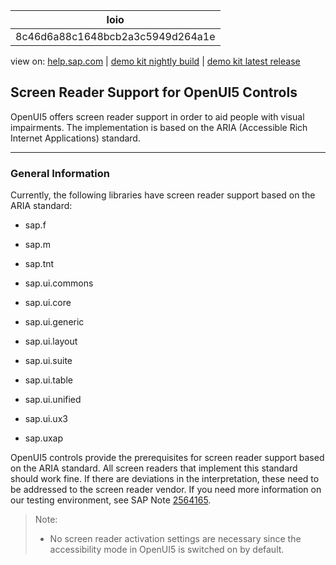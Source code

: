 | loio |
| -----|
| 8c46d6a88c1648bcb2a3c5949d264a1e |

<div id="loio">

view on: [help.sap.com](https://help.sap.com/viewer/DRAFT/3237636b137e43519a20ad5513c49ccb/latest/en-US/8c46d6a88c1648bcb2a3c5949d264a1e.html) | [demo kit nightly build](https://openui5nightly.hana.ondemand.com/#/topic/8c46d6a88c1648bcb2a3c5949d264a1e) | [demo kit latest release](https://openui5.hana.ondemand.com/#/topic/8c46d6a88c1648bcb2a3c5949d264a1e)</div>
<!-- copy8c46d6a88c1648bcb2a3c5949d264a1e -->

## Screen Reader Support for OpenUI5 Controls

OpenUI5 offers screen reader support in order to aid people with visual impairments. The implementation is based on the ARIA \(Accessible Rich Internet Applications\) standard.

***

### General Information

Currently, the following libraries have screen reader support based on the ARIA standard:

-   sap.f

-   sap.m

-   sap.tnt

-   sap.ui.commons

-   sap.ui.core

-   sap.ui.generic

-   sap.ui.layout

-   sap.ui.suite

-   sap.ui.table

-   sap.ui.unified

-   sap.ui.ux3

-   sap.uxap


OpenUI5 controls provide the prerequisites for screen reader support based on the ARIA standard. All screen readers that implement this standard should work fine. If there are deviations in the interpretation, these need to be addressed to the screen reader vendor. If you need more information on our testing environment, see SAP Note [2564165](https://launchpad.support.sap.com/#/notes/2564165).

> Note:
> -   No screen reader activation settings are necessary since the accessibility mode in OpenUI5 is switched on by default.
> 
> 
> 

